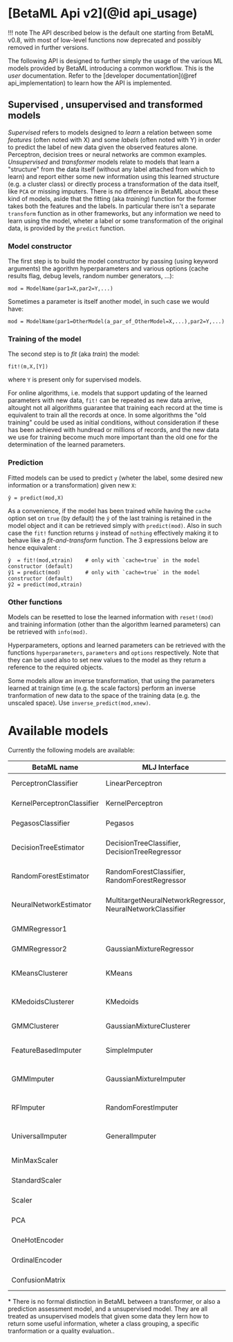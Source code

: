 # [BetaML Api v2](@id api_usage)

!!! note
    The API described below is the default one starting from BetaML v0.8, with most of low-level functions now deprecated and possibly removed in further versions.

The following API is designed to further simply the usage of the various ML models provided by BetaML introducing a common workflow. This is the _user_ documentation. Refer to the [developer documentation](@ref api_implementation) to learn how the API is implemented. 

## Supervised , unsupervised and transformed models

_Supervised_ refers to models designed to _learn_ a relation between some _features_ (often noted with X) and some _labels_ (often noted with Y) in order to predict the label of new data given the observed features alone. Perceptron, decision trees or neural networks are common examples.
_Unsupervised_ and _transformer_ models relate to models that learn a "structure" from the data itself (without any label attached from which to learn) and report either some new information using this learned structure (e.g. a cluster class) or directly process a transformation of the data itself, like `PCA` or missing imputers.
There is no difference in BetaML about these kind of models, aside that the fitting (aka _training_) function for the former takes both the features and the labels. In particular there isn't a separate `transform` function as in other frameworks, but any information we need to learn using the model, wheter a label or some transformation of the original data, is provided by the `predict` function. 

### Model constructor

The first step is to build the model constructor by passing (using keyword arguments) the agorithm hyperparameters and various options (cache results flag, debug levels, random number generators, ...):

```
mod = ModelName(par1=X,par2=Y,...)
```

Sometimes a parameter is itself another model, in such case we would have:

```
mod = ModelName(par1=OtherModel(a_par_of_OtherModel=X,...),par2=Y,...)
```

### Training of the model

The second step is to _fit_ (aka _train_) the model:
```
fit!(m,X,[Y])
```
where `Y` is present only for supervised models.

For online algorithms, i.e. models that support updating of the learned parameters with new data, `fit!` can be repeated as new data arrive, altought not all algorithms guarantee that training each record at the time is equivalent to train all the records at once. In some algorithms the "old training" could be used as initial conditions, without consideration if these has been achieved with hundread or millions of records, and the new data we use for training become much more important than the old one for the determination of the learned parameters.

### Prediction

Fitted models can be used to predict `y` (wheter the label, some desired new information or a transformation) given new `X`:

```
ŷ = predict(mod,X)
```

As a convenience, if the model has been trained while having the `cache` option set on `true` (by default) the `ŷ` of the last training is retained in the  model object and it can be retrieved simply with `predict(mod)`. Also in such case the `fit!` function returns `ŷ` instead of `nothing` effectively making it to behave like a _fit-and-transform_ function. 
The 3 expressions below are hence equivalent :

```
ŷ  = fit!(mod,xtrain)    # only with `cache=true` in the model constructor (default)
ŷ1 = predict(mod)        # only with `cache=true` in the model constructor (default)
ŷ2 = predict(mod,xtrain) 
```

### Other functions

Models can be resetted to lose the learned information with `reset!(mod)` and training information (other than the algorithm learned parameters) can be retrieved with `info(mod)`.

Hyperparameters, options and learned parameters can be retrieved with the functions `hyperparameters`, `parameters` and `options` respectively. Note that they can be used also to set new values to the model as they return a reference to the required objects.

Some models allow an inverse transformation, that using the parameters learned at trainign time (e.g. the scale factors) perform an inverse tranformation of new data to the space of the training data (e.g. the unscaled space). Use `inverse_predict(mod,xnew)`.


# Available models

Currently the following models are available:

| BetaML name | MLJ Interface | Typology* |
| ----------- | ------------- | -------- |
| PerceptronClassifier | LinearPerceptron | _Supervised regressor_ | 
| KernelPerceptronClassifier  | KernelPerceptron | _Supervised regressor_ | 
| PegasosClassifier | Pegasos | _Supervised classifier_ |
| DecisionTreeEstimator | DecisionTreeClassifier, DecisionTreeRegressor | _Supervised regressor and classifier_ |
| RandomForestEstimator |  RandomForestClassifier, RandomForestRegressor | _Supervised regressor and classifier_ |
| NeuralNetworkEstimator | MultitargetNeuralNetworkRegressor, NeuralNetworkClassifier | _Supervised regressor and classifier_ |
| GMMRegressor1 | | _Supervised regressor_ | 
| GMMRegressor2 | GaussianMixtureRegressor | _Supervised regressor_ | 
| KMeansClusterer | KMeans | _Unsupervised hard clusterer_ |
| KMedoidsClusterer | KMedoids | _Unsupervised hard clusterer_ |
| GMMClusterer | GaussianMixtureClusterer | _Unsupervised soft clusterer_ |
| FeatureBasedImputer | SimpleImputer | _Unsupervised missing data imputer_ |
| GMMImputer | GaussianMixtureImputer | _Unsupervised missing data imputer_ |
| RFImputer | RandomForestImputer | _Unsupervised missing data imputer_ |
| UniversalImputer | GeneralImputer | _Unsupervised missing data imputer_ |
| MinMaxScaler | | _Data transformer_ |
| StandardScaler | | _Data transformer_ |
| Scaler |  | _Data transformer_ |
| PCA |  | _Data transformer_ |
| OneHotEncoder |  | _Data transformer_ |
| OrdinalEncoder |  | _Data transformer_ |
| ConfusionMatrix | | _Predictions assessment_ |

\* There is no formal distinction in BetaML between a transformer, or also a prediction assessment model, and a unsupervised model. They are all treated as unsupervised models that given some data they lern how to return some useful information, wheter a class grouping, a specific tranformation or a quality evaluation..
